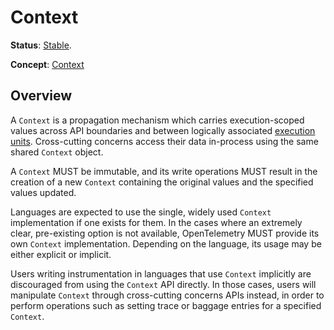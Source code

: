 <!--- Hugo front matter used to generate the website version of this page:
aliases: [/docs/reference/specification/context/context]
path_base_for_github_subdir:
  from: tmp/otel/specification/context/_index.md
  to: context/README.md
--->

# Context

**Status**: [Stable](../document-status.md).

**Concept**: [Context](https://opentelemetry.io/docs/concepts/context-propagation/#context)

## Overview

A `Context` is a propagation mechanism which carries execution-scoped values
across API boundaries and between logically associated [execution units](../glossary.md#execution-unit).
Cross-cutting concerns access their data in-process using the same shared
`Context` object.

A `Context` MUST be immutable, and its write operations MUST
result in the creation of a new `Context` containing the original
values and the specified values updated.

Languages are expected to use the single, widely used `Context` implementation
if one exists for them. In the cases where an extremely clear, pre-existing
option is not available, OpenTelemetry MUST provide its own `Context`
implementation. Depending on the language, its usage may be either explicit
or implicit.

Users writing instrumentation in languages that use `Context` implicitly are
discouraged from using the `Context` API directly. In those cases, users will
manipulate `Context` through cross-cutting concerns APIs instead, in order to
perform operations such as setting trace or baggage entries for a specified
`Context`.
